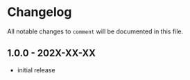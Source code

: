 # Changelog

All notable changes to `comment` will be documented in this file.

## 1.0.0 - 202X-XX-XX

- initial release
